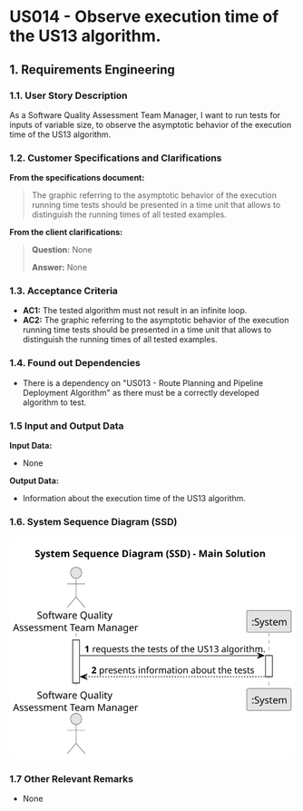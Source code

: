 # US014 - Observe execution time of the US13 algorithm.
 


## 1. Requirements Engineering

### 1.1. User Story Description

As a Software Quality Assessment Team Manager, I want to run tests for inputs of variable size, to  observe the asymptotic behavior of the execution time of the US13 algorithm.

### 1.2. Customer Specifications and Clarifications 

**From the specifications document:**

> The graphic referring to the asymptotic behavior of the execution running time tests should be presented in a time unit  that allows to distinguish the running times of all tested examples.

**From the client clarifications:**

> **Question:** None
>
> **Answer:** None

### 1.3. Acceptance Criteria

* **AC1:** The tested algorithm must not result in an infinite loop.
* **AC2:** The graphic referring to the asymptotic behavior of the execution running time tests should be presented in a time unit that allows to distinguish the running times of all tested examples.

### 1.4. Found out Dependencies

* There is a dependency on "US013 - Route Planning and Pipeline Deployment Algorithm" as there must be a correctly developed algorithm to test.

### 1.5 Input and Output Data

**Input Data:**

* None

**Output Data:**

* Information about the execution time of the US13 algorithm.

### 1.6. System Sequence Diagram (SSD)

![System Sequence Diagram](svg/us014-system-sequence-diagram-main-solution.svg)

### 1.7 Other Relevant Remarks

* None
